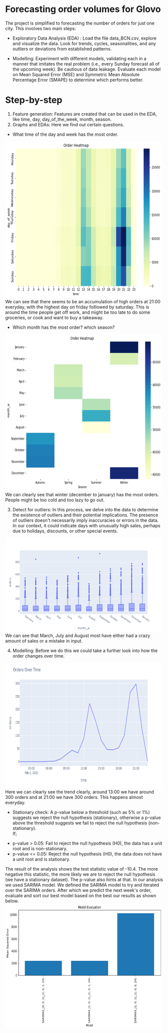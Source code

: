 # Forecasting order volumes for Glovo
The project is simplified to forecasting the number of orders for just one city. This involves two main steps:

* Exploratory Data Analysis (EDA) : Load the file data_BCN.csv, explore and visualize the data. Look for trends, cycles, seasonalities, and any outliers or deviations from established patterns.

* Modelling: Experiment with different models, validating each in a manner that imitates the real problem (i.e., every Sunday forecast all of the upcoming week). Be cautious of data leakage. Evaluate each model on Mean Squared Error (MSE) and Symmetric Mean Absolute Percentage Error (SMAPE) to determine which performs better.

# Step-by-step
1. Feature generation: Features are created that can be used in the EDA, like time, day, day_of_the_week, month, season.
2. Graphs and EDAs: Here we find out certain questions.
+ What time of the day and week has the most order.
<img align="centre" width="500" height="500" src="https://github.com/baksben/Predicting-orders-for-Glovo/blob/main/output.png">
We can see that there seems to be an accumulation of high orders at 21:00 everyday, with the highest day on friday folllowed by saturday. This is around the time people get off work, and might be too late to do some groceries, or cook and want to buy a takeaway.

+ Which month has the most order? which season?
<img align="centre" width="500" height="500" src="https://github.com/baksben/Predicting-orders-for-Glovo/blob/main/output_1.png">
We can clearly see that winter (december to january) has the most orders. People might be too cold and too lazy to go out.

3. Detect for outliers: In this process, we delve into the data to determine the existence of outliers and their potential implications. The presence of outliers doesn't necessarily imply inaccuracies or errors in the data. In our context, it could indicate days with unusually high sales, perhaps due to holidays, discounts, or other special events.
<img align="centre" width="500" height="300" src="https://github.com/baksben/Predicting-orders-for-Glovo/blob/main/output_2.png">
We can see that March, July and August most have either had a crazy amount of sales or a mistake in input.

4. Modelling: Before we do this we could take a further look into how the order changes over time.
<img align="centre" width="500" height="400" src="https://github.com/baksben/Predicting-orders-for-Glovo/blob/main/output_3.png">
Here we can clearly see the trend clearly, around 13:00 we have around 300 orders and at 21:00 we have 300 orders. This happens almost everyday.

+ Stationary check: A p-value below a threshold (such as 5% or 1%) suggests we reject the null hypothesis (stationary), otherwise a p-value above the threshold suggests we fail to reject the null hypothesis (non-stationary).<br>
If;
- p-value > 0.05: Fail to reject the null hypothesis (H0), the data has a unit root and is non-stationary.
- p-value <= 0.05: Reject the null hypothesis (H0), the data does not have a unit root and is stationary.

The result of the analysis shows the test statistic value of -10.4. The more negative this statistic, the more likely we are to reject the null hypothesis (we have a stationary dataset). The p-value also hints at that. 
In our analysis we used SARIMA model. We defined the SARIMA model to try and iterated over the SARIMA orders. After which we predict the next week's order, evaluate and sort our best model based on the best our results as shown below.  
<img align="centre" width="500" height="400" src="https://github.com/baksben/Predicting-orders-for-Glovo/blob/main/output_4.png">


